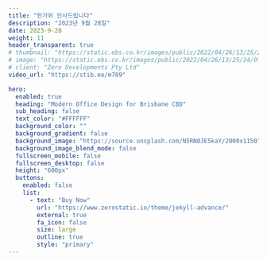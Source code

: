 ```yaml
---
title: "한가위 인사드립니다"
description: "2023년 9월 28일"
date: 2023-9-28
weight: 11
header_transparent: true
# thumbnail: "https://static.ebs.co.kr/images/public/2022/04/26/13/25/24/0f6fe6ea-9334-4821-a2cd-45dd0ababa0b.jpg"
# image: "https://static.ebs.co.kr/images/public/2022/04/26/13/25/24/0f6fe6ea-9334-4821-a2cd-45dd0ababa0b.jpg"
# client: "Zero Developments Pty Ltd"
video_url: "https://stib.ee/m789"

hero:
  enabled: true
  heading: "Modern Office Design for Brisbane CBD"
  sub_heading: false
  text_color: "#FFFFFF"
  background_color: ""
  background_gradient: false
  background_image: "https://source.unsplash.com/N5RN0JE5kaY/2000x1150"
  background_image_blend_mode: false
  fullscreen_mobile: false
  fullscreen_desktop: false
  height: "600px"
  buttons:
    enabled: false
    list:
      - text: "Buy Now"
        url: "https://www.zerostatic.io/theme/jekyll-advance/"
        external: true
        fa_icon: false
        size: large
        outline: true
        style: "primary"
---
```

